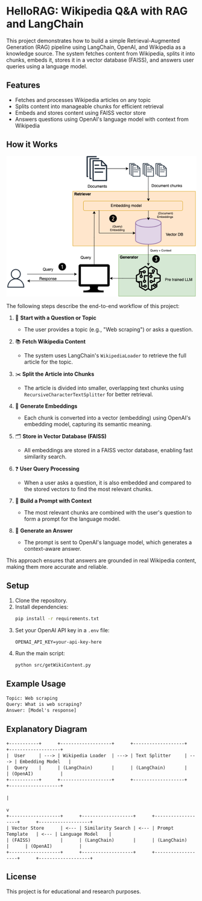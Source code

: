 # HelloRAG: Wikipedia Q&A with RAG and LangChain

This project demonstrates how to build a simple Retrieval-Augmented Generation (RAG) pipeline using LangChain, OpenAI, and Wikipedia as a knowledge source. The system fetches content from Wikipedia, splits it into chunks, embeds it, stores it in a vector database (FAISS), and answers user queries using a language model.

## Features
- Fetches and processes Wikipedia articles on any topic
- Splits content into manageable chunks for efficient retrieval
- Embeds and stores content using FAISS vector store
- Answers questions using OpenAI's language model with context from Wikipedia

## How it Works

![RAG Workflow Diagram](./docs/RAGExp.png)

The following steps describe the end-to-end workflow of this project:

1. 🚀 **Start with a Question or Topic**
   - The user provides a topic (e.g., "Web scraping") or asks a question.

2. 📚 **Fetch Wikipedia Content**
   - The system uses LangChain's `WikipediaLoader` to retrieve the full article for the topic.

3. ✂️ **Split the Article into Chunks**
   - The article is divided into smaller, overlapping text chunks using `RecursiveCharacterTextSplitter` for better retrieval.

4. 🧠 **Generate Embeddings**
   - Each chunk is converted into a vector (embedding) using OpenAI's embedding model, capturing its semantic meaning.

5. 🗂️ **Store in Vector Database (FAISS)**
   - All embeddings are stored in a FAISS vector database, enabling fast similarity search.

6. ❓ **User Query Processing**
   - When a user asks a question, it is also embedded and compared to the stored vectors to find the most relevant chunks.

7. 📝 **Build a Prompt with Context**
   - The most relevant chunks are combined with the user's question to form a prompt for the language model.

8. 🤖 **Generate an Answer**
   - The prompt is sent to OpenAI's language model, which generates a context-aware answer.

This approach ensures that answers are grounded in real Wikipedia content, making them more accurate and reliable.

## Setup

1. Clone the repository.
2. Install dependencies:
   ```sh
   pip install -r requirements.txt
   ```
3. Set your OpenAI API key in a `.env` file:
   ```env
   OPENAI_API_KEY=your-api-key-here
   ```
4. Run the main script:
   ```sh
   python src/getWikiContent.py
   ```

## Example Usage

```
Topic: Web scraping
Query: What is web scraping?
Answer: [Model's response]
```

## Explanatory Diagram

```
+-----------+      +-------------------+      +-------------------+      +-------------------+
|  User     | ---> | Wikipedia Loader  | ---> | Text Splitter     | ---> | Embedding Model   |
|  Query    |      | (LangChain)       |      | (LangChain)       |      | (OpenAI)          |
+-----------+      +-------------------+      +-------------------+      +-------------------+
                                                                                 |
                                                                                 v
+-------------------+      +-------------------+      +-------------------+      +-------------------+
| Vector Store      | <--- | Similarity Search | <--- | Prompt Template   | <--- | Language Model    |
| (FAISS)           |      | (LangChain)       |      | (LangChain)       |      | (OpenAI)          |
+-------------------+      +-------------------+      +-------------------+      +-------------------+
```


## License
This project is for educational and research purposes.
